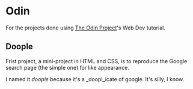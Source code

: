 # Odin
For the projects done using [The Odin Project](http://www.theodinproject.com/)'s Web Dev tutorial.

## Doople
Frist project, a mini-project in HTML and CSS, is to reproduce the Google search page (the simple one) for like appearance.

I named it _doople_ because it's a _doopl_icate of google. It's silly, I know.

